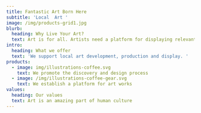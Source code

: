 ```yaml
---
title: Fantastic Art Born Here
subtitle: 'Local  Art '
image: /img/products-grid1.jpg
blurb:
  heading: Why Live Your Art?
  text: Art is for all. Artists need a platform for displaying relevant work.
intro:
  heading: What we offer
  text: 'We support local art development, production and display. '
products:
  - image: img/illustrations-coffee.svg
    text: We promote the discovery and design process
  - image: /img/illustrations-coffee-gear.svg
    text: We establish a platform for art works
values:
  heading: Our values
  text: Art is an amazing part of human culture
---
```


